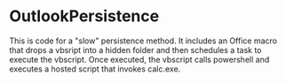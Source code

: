 OutlookPersistence
==================

This is code for a "slow" persistence method. It includes an Office macro that drops a vbsript into a hidden folder and then schedules a task to execute the vbscript. Once executed, the vbscript calls powershell and executes a hosted script that invokes calc.exe.

